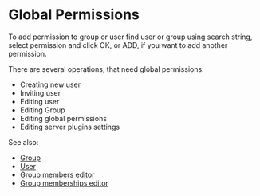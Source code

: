 <!-- TITLE: Global Permissions -->
<!-- SUBTITLE: -->

# Global Permissions
 
To add permission to group or user find user or group using search string, select permission and click OK, or ADD, if you want to add another permission.

There are several operations, that need global permissions:
  * Creating new user
  * Inviting user
  * Editing user
  * Editing Group
  * Editing global permissions
  * Editing server plugins settings

See also:

  * [Group](../entities/group.md)
  * [User](../entities/user.md)
  * [Group members editor](edit-group-members.md)
  * [Group memberships editor](edit-group-memberships.md)
